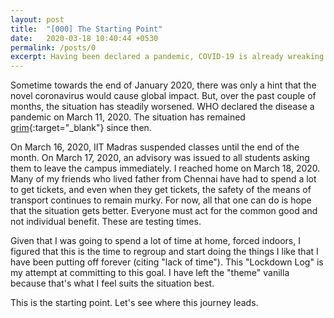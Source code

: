 ```yaml
---
layout: post
title:  "[000] The Starting Point"
date:   2020-03-18 10:40:44 +0530
permalink: /posts/0
excerpt: Having been declared a pandemic, COVID-19 is already wreaking havoc.
---
```


Sometime towards the end of January 2020, there was only a hint that the novel coronavirus would cause global impact. But, over the past couple of months, the situation has steadily worsened. WHO declared the disease a pandemic on March 11, 2020. The situation has remained [grim](https://www.who.int/emergencies/diseases/novel-coronavirus-2019){:target="_blank"} since then.

On March 16, 2020, IIT Madras suspended classes until the end of the month. On March 17, 2020, an advisory was issued to all students asking them to leave the campus immediately. I reached home on March 18, 2020. Many of my friends who lived father from Chennai have had to spend a lot to get tickets, and even when they get tickets, the safety of the means of transport continues to remain murky. For now, all that one can do is hope that the situation gets better. Everyone must act for the common good and not individual benefit. These are testing times.

Given that I was going to spend a lot of time at home, forced indoors, I figured that this is the time to regroup and start doing the things I like that I have been putting off forever (citing "lack of time"). This "Lockdown Log" is my attempt at committing to this goal. I have left the "theme" vanilla because that's what I feel suits the situation best.

This is the starting point. Let's see where this journey leads.
